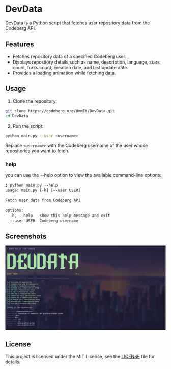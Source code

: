 # DevData

DevData is a Python script that fetches user repository data from the Codeberg API.

## Features

- Fetches repository data of a specified Codeberg user.
- Displays repository details such as name, description, language, stars count, forks count, creation date, and last update date.
- Provides a loading animation while fetching data.

## Usage

1. Clone the repository:

```bash
git clone https://codeberg.org/UmmIt/DevData.git
cd DevData
```

2. Run the script:

```bash
python main.py --user <username>
```

Replace `<username>` with the Codeberg username of the user whose repositories you want to fetch.

### help

you can use the --help option to view the available command-line options:

```shell
❯ python main.py --help
usage: main.py [-h] [--user USER]

Fetch user data from Codeberg API

options:
  -h, --help   show this help message and exit
  --user USER  Codeberg username
```

## Screenshots

![](./screenshots/2024-05-23-195556_hyprshot.png)

## License

This project is licensed under the MIT License, see the [LICENSE](./LICENSE.md) file for details.
